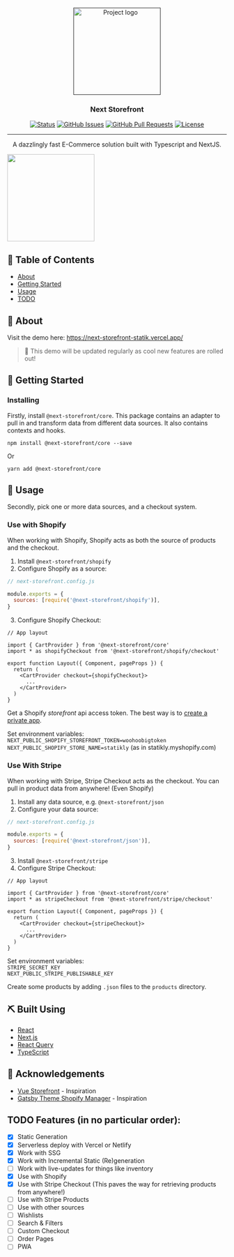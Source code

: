 <p align="center">
  <a href="" rel="noopener">
 <img width=200px height=200px src="https://raw.githubusercontent.com/RobertBroersma/next-storefront/main/logo.svg" alt="Project logo"></a>
</p>

<h3 align="center">Next Storefront</h3>

<div align="center">

[![Status](https://img.shields.io/badge/status-active-success.svg)]()
[![GitHub Issues](https://img.shields.io/github/issues/RobertBroersma/funk.svg)](https://github.com/RobertBroersma/funk/issues)
[![GitHub Pull Requests](https://img.shields.io/github/issues-pr/RobertBroersma/funk.svg)](https://github.com/RobertBroersma/funk/pulls)
[![License](https://img.shields.io/badge/license-MIT-blue.svg)](/LICENSE)

</div>

---

<p align="center"> A dazzlingly fast E-Commerce solution built with Typescript and NextJS.
    <br> 
</p>

<a href="https://discord.gg/KZmJGPF" >
  <img width="200" src="https://i.imgur.com/En8vQRC.png)" />
 </a>

## 📝 Table of Contents

- [About](#about)
- [Getting Started](#getting_started)
- [Usage](#usage)
- [TODO](#todo)

## 🧐 About <a name = "about"></a>



Visit the demo here: https://next-storefront-statik.vercel.app/

> 📝 This demo will be updated regularly as cool new features are rolled out!

## 🏁 Getting Started <a name = "getting_started"></a>

### Installing

Firstly, install `@next-storefront/core`. This package contains an adapter to pull in and transform data from different data sources. It also contains contexts and hooks.

```
npm install @next-storefront/core --save
```

Or

```
yarn add @next-storefront/core
```

## 🎈 Usage <a name="usage"></a>

Secondly, pick one or more data sources, and a checkout system.

### Use with Shopify

When working with Shopify, Shopify acts as both the source of products and the checkout.

1. Install `@next-storefront/shopify`
2. Configure Shopify as a source:

```js
// next-storefront.config.js

module.exports = {
  sources: [require('@next-storefront/shopify')],
}
```

3. Configure Shopify Checkout:
```tsx
// App layout

import { CartProvider } from '@next-storefront/core'
import * as shopifyCheckout from '@next-storefront/shopify/checkout'

export function Layout({ Component, pageProps }) {
  return (
    <CartProvider checkout={shopifyCheckout}>
      ...
    </CartProvider>
  )
}

```

Get a Shopify _storefront_ api access token. The best way is to [create a private app](https://shopify.dev/docs/storefront-api/getting-started#private).

Set environment variables:  
`NEXT_PUBLIC_SHOPIFY_STOREFRONT_TOKEN=woohoobigtoken`  
`NEXT_PUBLIC_SHOPIFY_STORE_NAME=statikly` (as in statikly.myshopify.com)

### Use With Stripe

When working with Stripe, Stripe Checkout acts as the checkout. You can pull in product data from anywhere! (Even Shopify)
1. Install any data source, e.g. `@next-storefront/json`
2. Configure your data source:

```js
// next-storefront.config.js

module.exports = {
  sources: [require('@next-storefront/json')],
}
```

3. Install `@next-storefront/stripe`
4. Configure Stripe Checkout:

```tsx
// App layout

import { CartProvider } from '@next-storefront/core'
import * as stripeCheckout from '@next-storefront/stripe/checkout'

export function Layout({ Component, pageProps }) {
  return (
    <CartProvider checkout={stripeCheckout}>
      ...
    </CartProvider>
  )
}

```

Set environment variables:  
`STRIPE_SECRET_KEY`  
`NEXT_PUBLIC_STRIPE_PUBLISHABLE_KEY`

Create some products by adding `.json` files to the `products` directory.

## ⛏️ Built Using <a name = "built_using"></a>
- [React](https://reactjs.org/)
- [Next.js](https://nextjs.org/)
- [React Query](https://github.com/tannerlinsley/react-query)
- [TypeScript](https://www.typescriptlang.org/)


## 🎉 Acknowledgements <a name = "acknowledgement"></a>
- [Vue Storefront](https://www.vuestorefront.io/) - Inspiration
- [Gatsby Theme Shopify Manager](https://gatsbythemeshopifymanager.com/) - Inspiration

## TODO Features (in no particular order):

- [x] Static Generation
- [x] Serverless deploy with Vercel or Netlify
- [x] Work with SSG
- [x] Work with Incremental Static (Re)generation
- [ ] Work with live-updates for things like inventory
- [x] Use with Shopify
- [x] Use with Stripe Checkout (This paves the way for retrieving products from anywhere!)
- [ ] Use with Stripe Products
- [ ] Use with other sources
- [ ] Wishlists
- [ ] Search & Filters
- [ ] Custom Checkout
- [ ] Order Pages
- [ ] PWA
